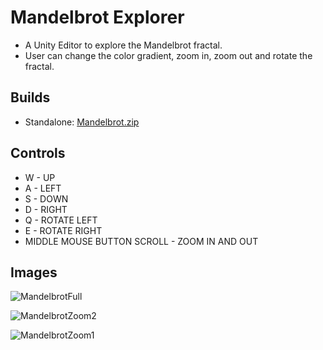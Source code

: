 # Mandelbrot Explorer
 * A Unity Editor to explore the Mandelbrot fractal.
 * User can change the color gradient, zoom in, zoom out and rotate the fractal.
 ## Builds
 * Standalone: [Mandelbrot.zip](https://github.com/pratik-dhende/Mandelbrot-Explorer/releases)
 ## Controls
 * W - UP
 * A - LEFT
 * S - DOWN
 * D - RIGHT
 * Q - ROTATE LEFT
 * E - ROTATE RIGHT
 * MIDDLE MOUSE BUTTON SCROLL - ZOOM IN AND OUT
 ## Images
 
![MandelbrotFull](https://user-images.githubusercontent.com/55596801/142043342-b2209efc-a9af-4032-89e7-95290b4f6447.png)

![MandelbrotZoom2](https://user-images.githubusercontent.com/55596801/142043378-82734a92-bce3-4d72-acd5-f8e8c694690e.png)

![MandelbrotZoom1](https://user-images.githubusercontent.com/55596801/142043360-5572d8ce-a605-47ae-92a1-b65506db9250.png)


 
